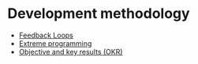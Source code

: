 # Development methodology

* [Feedback Loops](feedback-loops.md)
* [Extreme programming](extreme-programming.md)
* [Objective and key results \(OKR\)](objective-and-key-results-okr.md)

